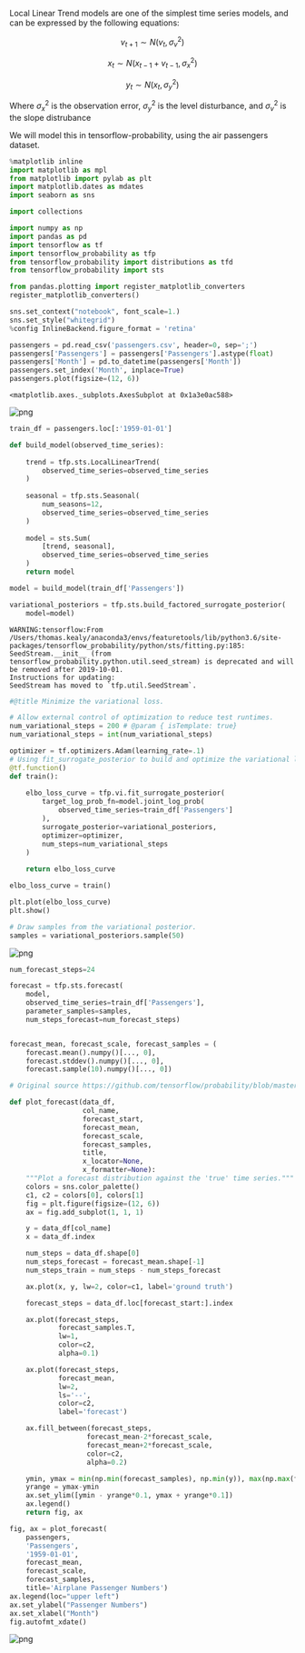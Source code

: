 Local Linear Trend models are one of the simplest time series models, and can be expressed by the following equations:

$$ v_{t+1} \sim N\left(v_t, \sigma_v^2\right) $$

$$ x_t \sim N\left(x_{t-1} + v_{t-1}, \sigma_x^2\right) $$

$$ y_t \sim N\left(x_t, \sigma_y^2\right) $$

Where $\sigma_x^2$ is the observation error, $\sigma_y^2$ is the level disturbance, and $\sigma_v^2$ is the slope distrubance

We will model this in tensorflow-probability, using the air passengers dataset.


```python
%matplotlib inline
import matplotlib as mpl
from matplotlib import pylab as plt
import matplotlib.dates as mdates
import seaborn as sns

import collections

import numpy as np
import pandas as pd
import tensorflow as tf
import tensorflow_probability as tfp
from tensorflow_probability import distributions as tfd
from tensorflow_probability import sts

from pandas.plotting import register_matplotlib_converters
register_matplotlib_converters()

sns.set_context("notebook", font_scale=1.)
sns.set_style("whitegrid")
%config InlineBackend.figure_format = 'retina'
```


```python
passengers = pd.read_csv('passengers.csv', header=0, sep=';')
passengers['Passengers'] = passengers['Passengers'].astype(float)
passengers['Month'] = pd.to_datetime(passengers['Month'])
passengers.set_index('Month', inplace=True)
passengers.plot(figsize=(12, 6))
```




    <matplotlib.axes._subplots.AxesSubplot at 0x1a3e0ac588>




![png](./Untitled_2_1.png)



```python
train_df = passengers.loc[:'1959-01-01']
```


```python
def build_model(observed_time_series):
    
    trend = tfp.sts.LocalLinearTrend(
        observed_time_series=observed_time_series
    )
    
    seasonal = tfp.sts.Seasonal(
        num_seasons=12, 
        observed_time_series=observed_time_series
    )
    
    model = sts.Sum(
        [trend, seasonal], 
        observed_time_series=observed_time_series
    )
    return model
```


```python
model = build_model(train_df['Passengers'])

variational_posteriors = tfp.sts.build_factored_surrogate_posterior(
    model=model)
```

    WARNING:tensorflow:From /Users/thomas.kealy/anaconda3/envs/featuretools/lib/python3.6/site-packages/tensorflow_probability/python/sts/fitting.py:185: SeedStream.__init__ (from tensorflow_probability.python.util.seed_stream) is deprecated and will be removed after 2019-10-01.
    Instructions for updating:
    SeedStream has moved to `tfp.util.SeedStream`.



```python
#@title Minimize the variational loss.

# Allow external control of optimization to reduce test runtimes.
num_variational_steps = 200 # @param { isTemplate: true}
num_variational_steps = int(num_variational_steps)

optimizer = tf.optimizers.Adam(learning_rate=.1)
# Using fit_surrogate_posterior to build and optimize the variational loss function.
@tf.function()
def train():
    
    elbo_loss_curve = tfp.vi.fit_surrogate_posterior(
        target_log_prob_fn=model.joint_log_prob(
            observed_time_series=train_df['Passengers']
        ),
        surrogate_posterior=variational_posteriors,
        optimizer=optimizer,
        num_steps=num_variational_steps
    )
    
    return elbo_loss_curve

elbo_loss_curve = train()

plt.plot(elbo_loss_curve)
plt.show()

# Draw samples from the variational posterior.
samples = variational_posteriors.sample(50)
```


![png](./Untitled_6_0.png)



```python
num_forecast_steps=24

forecast = tfp.sts.forecast(
    model,
    observed_time_series=train_df['Passengers'],
    parameter_samples=samples,
    num_steps_forecast=num_forecast_steps)


forecast_mean, forecast_scale, forecast_samples = (
    forecast.mean().numpy()[..., 0],
    forecast.stddev().numpy()[..., 0],
    forecast.sample(10).numpy()[..., 0])
```


```python
# Original source https://github.com/tensorflow/probability/blob/master/tensorflow_probability/examples/jupyter_notebooks/Structural_Time_Series_Modeling_Case_Studies_Atmospheric_CO2_and_Electricity_Demand.ipynb

def plot_forecast(data_df,
                  col_name,
                  forecast_start,
                  forecast_mean, 
                  forecast_scale, 
                  forecast_samples,
                  title, 
                  x_locator=None, 
                  x_formatter=None):
    """Plot a forecast distribution against the 'true' time series."""
    colors = sns.color_palette()
    c1, c2 = colors[0], colors[1]
    fig = plt.figure(figsize=(12, 6))
    ax = fig.add_subplot(1, 1, 1)

    y = data_df[col_name]
    x = data_df.index

    num_steps = data_df.shape[0]
    num_steps_forecast = forecast_mean.shape[-1]
    num_steps_train = num_steps - num_steps_forecast

    ax.plot(x, y, lw=2, color=c1, label='ground truth')

    forecast_steps = data_df.loc[forecast_start:].index

    ax.plot(forecast_steps, 
            forecast_samples.T, 
            lw=1, 
            color=c2, 
            alpha=0.1)

    ax.plot(forecast_steps, 
            forecast_mean, 
            lw=2, 
            ls='--', 
            color=c2,
            label='forecast')

    ax.fill_between(forecast_steps,
                   forecast_mean-2*forecast_scale,
                   forecast_mean+2*forecast_scale, 
                   color=c2, 
                   alpha=0.2)

    ymin, ymax = min(np.min(forecast_samples), np.min(y)), max(np.max(forecast_samples), np.max(y))
    yrange = ymax-ymin
    ax.set_ylim([ymin - yrange*0.1, ymax + yrange*0.1])
    ax.legend()
    return fig, ax
```


```python
fig, ax = plot_forecast(
    passengers,
    'Passengers',
    '1959-01-01',
    forecast_mean, 
    forecast_scale, 
    forecast_samples,
    title='Airplane Passenger Numbers')
ax.legend(loc="upper left")
ax.set_ylabel("Passenger Numbers")
ax.set_xlabel("Month")
fig.autofmt_xdate()
```


![png](./Untitled_9_0.png)



```python

```
